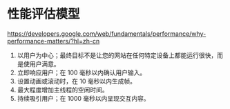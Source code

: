 # 性能评估模型

https://developers.google.com/web/fundamentals/performance/why-performance-matters/?hl=zh-cn

  1. 以用户为中心；最终目标不是让您的网站在任何特定设备上都能运行很快，而是使用户满意。
  2. 立即响应用户；在 100 毫秒以内确认用户输入。
  3. 设置动画或滚动时，在 10 毫秒以内生成帧。
  4. 最大程度增加主线程的空闲时间。
  5. 持续吸引用户；在 1000 毫秒以内呈现交互内容。
